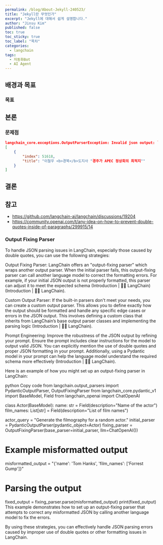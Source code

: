 ```yaml
---
permalink: /blog/About-Jekyll-240523/
title: "Jekyll란 무엇인가"
excerpt: "Jekyll에 대해서 쉽게 설명합니다."
author: "Jinsu Kim"
published: false
toc: true
toc_sticky: true
toc_label: "목차"
categories:
  - langchain
tags:
  - 자동화Bot
  - AI Agent
---
```


## 배경과 목표

### 목표

## 본론


### 문제점

```json
langchain_core.exceptions.OutputParserException: Invalid json output: ```json
[
    {
        "index": 51618,
        "title": "이철우 <b>경북</b>도지사 "경주가 APEC 정상회의 최적지""
    }
]
```

## 결론

## 참고

- https://github.com/langchain-ai/langchain/discussions/19204
- https://community.openai.com/t/any-idea-on-how-to-prevent-double-quotes-inside-of-paragraphs/299915/14

### Output Fixing Parser

To handle JSON parsing issues in LangChain, especially those caused by double quotes, you can use the following strategies:

Output Fixing Parser: LangChain offers an "output-fixing parser" which wraps another output parser. When the initial parser fails, this output-fixing parser can call another language model to correct the formatting errors. For example, if your initial JSON output is not properly formatted, this parser can adjust it to meet the expected schema​ (Introduction | 🦜️🔗 LangChain)​​ (Introduction | 🦜️🔗 LangChain)​.

Custom Output Parser: If the built-in parsers don't meet your needs, you can create a custom output parser. This allows you to define exactly how the output should be formatted and handle any specific edge cases or errors in the JSON output. This involves defining a custom class that inherits from LangChain’s base output parser classes and implementing the parsing logic​ (Introduction | 🦜️🔗 LangChain)​.

Prompt Engineering: Improve the robustness of the JSON output by refining your prompt. Ensure the prompt includes clear instructions for the model to output valid JSON. You can explicitly mention the use of double quotes and proper JSON formatting in your prompt. Additionally, using a Pydantic model in your prompt can help the language model understand the required schema more effectively​ (Introduction | 🦜️🔗 LangChain)​.

Here is an example of how you might set up an output-fixing parser in LangChain:

python
Copy code
from langchain.output_parsers import PydanticOutputParser, OutputFixingParser
from langchain_core.pydantic_v1 import BaseModel, Field
from langchain_openai import ChatOpenAI

class Actor(BaseModel):
    name: str = Field(description="Name of the actor")
    film_names: List[str] = Field(description="List of film names")

actor_query = "Generate the filmography for a random actor."
initial_parser = PydanticOutputParser(pydantic_object=Actor)
fixing_parser = OutputFixingParser(base_parser=initial_parser, llm=ChatOpenAI())

# Example misformatted output
misformatted_output = "{'name': 'Tom Hanks', 'film_names': ['Forrest Gump']}"

# Parsing the output
fixed_output = fixing_parser.parse(misformatted_output)
print(fixed_output)
This example demonstrates how to set up an output-fixing parser that attempts to correct any misformatted JSON by calling another language model to fix the errors.

By using these strategies, you can effectively handle JSON parsing errors caused by improper use of double quotes or other formatting issues in LangChain.